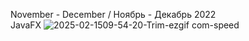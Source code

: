 November - December / Ноябрь - Декабрь 2022<br />
JavaFX
![2025-02-1509-54-20-Trim-ezgif com-speed](https://github.com/user-attachments/assets/9b4eada8-9122-445e-ad7f-246b48f6f5de)
